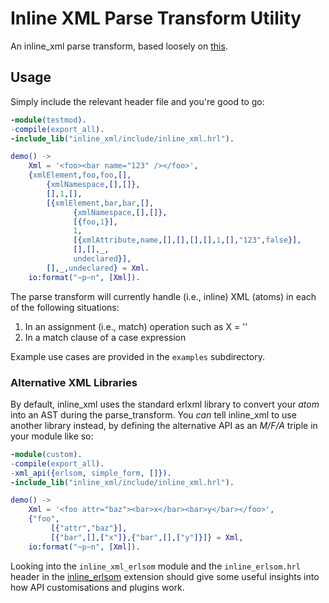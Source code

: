 # Inline XML Parse Transform Utility

An inline_xml parse transform, based loosely on 
[this](http://hyperstruct.net/2007/06/26/literal-xml-in-erlang-with-parse-transform-2/).

## Usage

Simply include the relevant header file and you're good to go:

```erlang
-module(testmod).
-compile(export_all).
-include_lib("inline_xml/include/inline_xml.hrl").

demo() ->
    Xml = '<foo><bar name="123" /></foo>',
    {xmlElement,foo,foo,[],
        {xmlNamespace,[],[]},
        [],1,[],
        [{xmlElement,bar,bar,[],
              {xmlNamespace,[],[]},
              [{foo,1}],
              1,
              [{xmlAttribute,name,[],[],[],[],1,[],"123",false}],
              [],[],_,
              undeclared}],
        [],_,undeclared} = Xml.
    io:format("~p~n", [Xml]).

```

The parse transform will currently handle (i.e., inline) XML (atoms) in each of
the following situations:

1. In an assignment (i.e., match) operation such as X = '<xml />'
2. In a match clause of a case expression

Example use cases are provided in the `examples` subdirectory.

### Alternative XML Libraries

By default, inline_xml uses the standard erlxml library to convert your *atom*
into an AST during the parse\_transform. You *can* tell inline_xml to use another
library instead, by defining the alternative API as an *M/F/A* triple in your
module like so:

```erlang
-module(custom).
-compile(export_all).
-xml_api({erlsom, simple_form, []}).
-include_lib("inline_xml/include/inline_xml.hrl").

demo() ->
    Xml = '<foo attr="baz"><bar>x</bar><bar>y</bar></foo>',
    {"foo",
         [{"attr","baz"}],
         [{"bar",[],["x"]},{"bar",[],["y"]}]} = Xml,
    io:format("~p~n", [Xml]).

```

Looking into the `inline_xml_erlsom` module and the `inline_erlsom.hrl` header 
in the [inline_erlsom](https://github.com/hyperthunk/inline_erlsom) extension 
should give some useful insights into how API customisations and plugins work.
